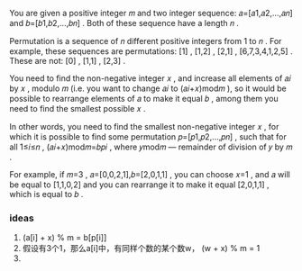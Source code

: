 You are given a positive integer 𝑚
 and two integer sequence: 𝑎=[𝑎1,𝑎2,…,𝑎𝑛]
 and 𝑏=[𝑏1,𝑏2,…,𝑏𝑛]
. Both of these sequence have a length 𝑛
.

Permutation is a sequence of 𝑛
 different positive integers from 1
 to 𝑛
. For example, these sequences are permutations: [1]
, [1,2]
, [2,1]
, [6,7,3,4,1,2,5]
. These are not: [0]
, [1,1]
, [2,3]
.

You need to find the non-negative integer 𝑥
, and increase all elements of 𝑎𝑖
 by 𝑥
, modulo 𝑚
 (i.e. you want to change 𝑎𝑖
 to (𝑎𝑖+𝑥)mod𝑚
), so it would be possible to rearrange elements of 𝑎
 to make it equal 𝑏
, among them you need to find the smallest possible 𝑥
.

In other words, you need to find the smallest non-negative integer 𝑥
, for which it is possible to find some permutation 𝑝=[𝑝1,𝑝2,…,𝑝𝑛]
, such that for all 1≤𝑖≤𝑛
, (𝑎𝑖+𝑥)mod𝑚=𝑏𝑝𝑖
, where 𝑦mod𝑚
 — remainder of division of 𝑦
 by 𝑚
.

For example, if 𝑚=3
, 𝑎=[0,0,2,1],𝑏=[2,0,1,1]
, you can choose 𝑥=1
, and 𝑎
 will be equal to [1,1,0,2]
 and you can rearrange it to make it equal [2,0,1,1]
, which is equal to 𝑏
.

### ideas
1. (a[i] + x) % m = b[p[i]]
2. 假设有3个1，那么a[i]中，有同样个数的某个数w， (w + x) % m = 1
3. 